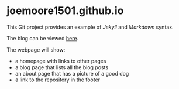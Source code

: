 # joemoore1501.github.io

This Git project provides an example of *Jekyll* and *Markdown* syntax.

The blog can be viewed [here](https://joemoore1501.github.io/).

The webpage will show:
- a homepage with links to other pages
- a blog page that lists all the blog posts
- an about page that has a picture of a good dog
- a link to the repository in the footer
